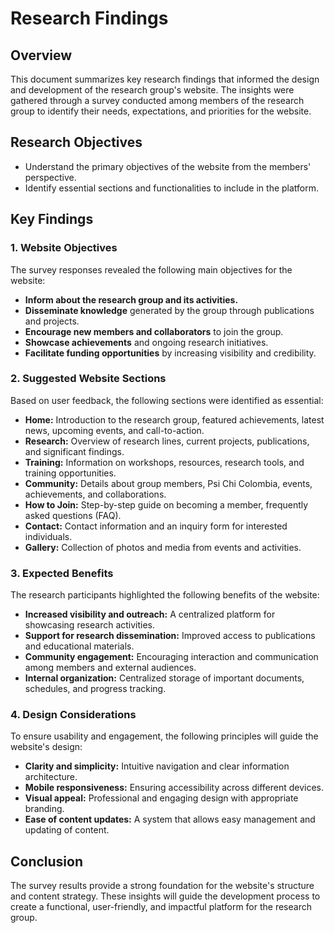 # Research Findings

## Overview
This document summarizes key research findings that informed the design and development of the research group's website. The insights were gathered through a survey conducted among members of the research group to identify their needs, expectations, and priorities for the website.

## Research Objectives
- Understand the primary objectives of the website from the members' perspective.
- Identify essential sections and functionalities to include in the platform.

## Key Findings

### 1. Website Objectives
The survey responses revealed the following main objectives for the website:
- **Inform about the research group and its activities.**
- **Disseminate knowledge** generated by the group through publications and projects.
- **Encourage new members and collaborators** to join the group.
- **Showcase achievements** and ongoing research initiatives.
- **Facilitate funding opportunities** by increasing visibility and credibility.

### 2. Suggested Website Sections
Based on user feedback, the following sections were identified as essential:
- **Home:** Introduction to the research group, featured achievements, latest news, upcoming events, and call-to-action.
- **Research:** Overview of research lines, current projects, publications, and significant findings.
- **Training:** Information on workshops, resources, research tools, and training opportunities.
- **Community:** Details about group members, Psi Chi Colombia, events, achievements, and collaborations.
- **How to Join:** Step-by-step guide on becoming a member, frequently asked questions (FAQ).
- **Contact:** Contact information and an inquiry form for interested individuals.
- **Gallery:** Collection of photos and media from events and activities.

### 3. Expected Benefits
The research participants highlighted the following benefits of the website:
- **Increased visibility and outreach:** A centralized platform for showcasing research activities.
- **Support for research dissemination:** Improved access to publications and educational materials.
- **Community engagement:** Encouraging interaction and communication among members and external audiences.
- **Internal organization:** Centralized storage of important documents, schedules, and progress tracking.

### 4. Design Considerations
To ensure usability and engagement, the following principles will guide the website's design:
- **Clarity and simplicity:** Intuitive navigation and clear information architecture.
- **Mobile responsiveness:** Ensuring accessibility across different devices.
- **Visual appeal:** Professional and engaging design with appropriate branding.
- **Ease of content updates:** A system that allows easy management and updating of content.

## Conclusion
The survey results provide a strong foundation for the website's structure and content strategy. These insights will guide the development process to create a functional, user-friendly, and impactful platform for the research group.

